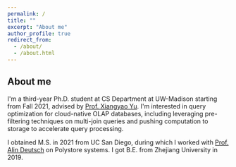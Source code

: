 ```yaml
---
permalink: /
title: ""
excerpt: "About me"
author_profile: true
redirect_from: 
  - /about/
  - /about.html
---
```


About me
------
I'm a third-year Ph.D. student at CS Department at UW-Madison starting from Fall 2021, advised by [Prof. Xiangyao Yu](http://pages.cs.wisc.edu/~yxy/). I'm interested in query optimization for cloud-native OLAP databases, including leveraging pre-filtering techniques on multi-join queries and pushing computation to storage to accelerate query processing.

I obtained M.S. in 2021 from UC San Diego, during which I worked with [Prof. Alin Deutsch](http://db.ucsd.edu/People/alin/) on Polystore systems. I got B.E. from Zhejiang University in 2019.
